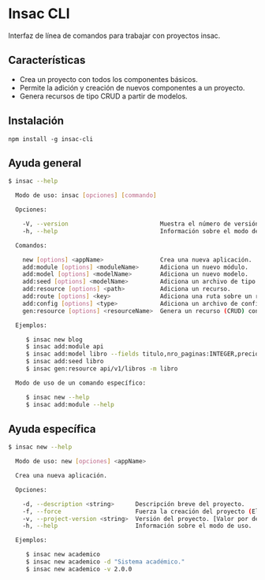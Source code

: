 # Insac CLI

Interfaz de línea de comandos para trabajar con proyectos insac.

## Características

- Crea un proyecto con todos los componentes básicos.
- Permite la adición y creación de nuevos componentes a un proyecto.
- Genera recursos de tipo CRUD a partir de modelos.

## Instalación

`npm install -g insac-cli`

## Ayuda general

``` bash
$ insac --help

  Modo de uso: insac [opciones] [commando]

  Opciones:

    -V, --version                          Muestra el número de versión.
    -h, --help                             Información sobre el modo de uso.

  Comandos:

    new [options] <appName>                Crea una nueva aplicación.
    add:module [options] <moduleName>      Adiciona un nuevo módulo.
    add:model [options] <modelName>        Adiciona un nuevo modelo.
    add:seed [options] <modelName>         Adiciona un archivo de tipo seed en base a un modelo.
    add:resource [options] <path>          Adiciona un recurso.
    add:route [options] <key>              Adiciona una ruta sobre un recurso existente.
    add:config [options] <type>            Adiciona un archivo de configuración (database, server, logger, response, apidoc, ecosystem, <moduleName>).
    gen:resource [options] <resourceName>  Genera un recurso (CRUD) con el código autogenerado.

  Ejemplos:

     $ insac new blog
     $ insac add:module api
     $ insac add:model libro --fields titulo,nro_paginas:INTEGER,precio:FLOAT
     $ insac add:seed libro
     $ insac gen:resource api/v1/libros -m libro

  Modo de uso de un comando específico:

     $ insac new --help
     $ insac add:module --help
```

## Ayuda específica

``` bash
$ insac new --help

  Modo de uso: new [opciones] <appName>

  Crea una nueva aplicación.

  Opciones:

    -d, --description <string>      Descripción breve del proyecto.
    -f, --force                     Fuerza la creación del proyecto (Elimina el proyecto si existe).
    -v, --project-version <string>  Versión del proyecto. [Valor por defecto: 1.0.0]
    -h, --help                      Información sobre el modo de uso.

  Ejemplos:

     $ insac new academico
     $ insac new academico -d "Sistema académico."
     $ insac new academico -v 2.0.0
```

